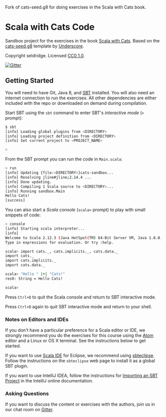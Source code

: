 Fork of cats-seed.g8 for doing exercises in the Scala with Cats book.

# Scala with Cats Code

Sandbox project for the exercises in the book [Scala with Cats][book].
Based on the [cats-seed.g8][cats-seed] template by [Underscore][underscore].

Copyright seldridge. Licensed [CC0 1.0][license].

[![Gitter](https://badges.gitter.im/Join%20Chat.svg)][gitter]

## Getting Started

You will need to have Git, Java 8, and [SBT][sbt] installed.
You will also need an internet connection to run the exercises.
All other dependencies are either included with the repo
or downloaded on demand during compilation.

Start SBT using the `sbt` command to enter SBT's *interactive mode*
(`>` prompt):

```bash
$ sbt
[info] Loading global plugins from <DIRECTORY>
[info] Loading project definition from <DIRECTORY>
[info] Set current project to <PROJECT_NAME>

>
```

From the SBT prompt you can run the code in `Main.scala`:

```bash
> run
[info] Updating {file:<DIRECTORY>}cats-sandbox...
[info] Resolving jline#jline;2.14.4 ...
[info] Done updating.
[info] Compiling 1 Scala source to <DIRECTORY>...
[info] Running sandbox.Main
Hello Cats!
[success]
```

You can also start a *Scala console* (`scala>` prompt)
to play with small snippets of code:

```bash
> console
[info] Starting scala interpreter...
[info]
Welcome to Scala 2.12.3 (Java HotSpot(TM) 64-Bit Server VM, Java 1.8.0_112).
Type in expressions for evaluation. Or try :help.

scala> import cats._, cats.implicits._, cats.data._
import cats._
import cats.implicits._
import cats.data._

scala> "Hello " |+| "Cats!"
res0: String = Hello Cats!

scala>
```

Press `Ctrl+D` to quit the Scala console
and return to SBT interactive mode.

Press `Ctrl+D` again to quit SBT interactive mode
and return to your shell.

### Notes on Editors and IDEs

If you don't have a particular preference for a Scala editor or IDE,
we strongly recommend you do the exercises for this course using
the [Atom][atom] editor and a Linux or OS X terminal.
See the instructions below to get started.

If you want to use [Scala IDE][scala-ide] for Eclipse,
we recommend using [sbteclipse][sbteclipse].
Follow the instructions on the `sbteclipse` web page
to install it as a global SBT plugin.

If you want to use IntelliJ IDEA,
follow the instructions for [Importing an SBT Project][intellij-setup]
in the IntelliJ online documentation.

### Asking Questions

If you want to discuss the content or exercises with the authors,
join us in our chat room on [Gitter][gitter].

[cats-seed]: https://github.com/underscoreio/cats-seed.g8
[underscore]: https://underscore.io
[book]: https://underscore.io/books/advanced-scala
[license]: https://creativecommons.org/publicdomain/zero/1.0/
[sbt]: http://scala-sbt.org
[gitter]: https://gitter.im/underscoreio/scala?utm_source=essential-scala-readme&utm_medium=badge&utm_campaign=essential-scala
[atom]: https://atom.io
[scala-ide]: http://scala-ide.org
[sbteclipse]: https://github.com/typesafehub/sbteclipse
[intellij-idea]: https://www.jetbrains.com/idea
[intellij-setup]: https://www.jetbrains.com/help/idea/2016.1/getting-started-with-sbt.html#import_project
